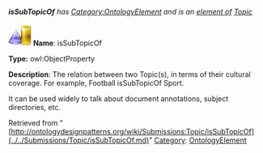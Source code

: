 ___isSubTopicOf__ has [Category:OntologyElement](../../Category/OntologyElement.md "Category:OntologyElement") and is an [element of](../../Property/ElementOf.md "Property:ElementOf") [Topic](../../Submissions/Topic.md "Submissions:Topic")_


  




[![ObjectProperty](../../images/thumb/c/c3/ObjectProperty.gif/45px-ObjectProperty.gif)](../../Image/ObjectProperty.gif.md "ObjectProperty")
__Name__: isSubTopicOf 


__Type:__ owl:ObjectProperty 


__Description__: The relation between two Topic(s), in terms of their cultural coverage. For example, Football isSubTopicOf Sport. 


It can be used widely to talk about document annotations, subject directories, etc. 





Retrieved from "[http://ontologydesignpatterns.org/wiki/Submissions:Topic/isSubTopicOf](../../Submissions/Topic/isSubTopicOf.md)"
 [Category](http://ontologydesignpatterns.org/wiki/Special:Categories "Special:Categories"): [OntologyElement](../../Category/OntologyElement.md "Category:OntologyElement")